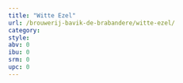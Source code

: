```yaml
---
title: "Witte Ezel"
url: /brouwerij-bavik-de-brabandere/witte-ezel/
category: 
style: 
abv: 0
ibu: 0
srm: 0
upc: 0
---
```


